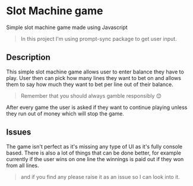 # Slot Machine game
Simple slot machine game made using Javascript

> In this project I'm using prompt-sync package to get user input.

## Description
This simple slot machine game allows user to enter balance they have to play.
User then can pick how many lines they want to bet on and allows them to say how much they want to bet per line out of their balance.

> Remember that you should always gamble responsibly 😊

After every game the user is asked if they want to continue playing unless they run out of money which  will stop the game.

## Issues
The game isn't perfect as it's missing any type of UI as it's fully console based. 
There is also a lot of things that can be done better, for example currently if the user wins on one line the winnings is paid out if they won from all lines. 
> and if you find any please raise it as an issue so I can look into it.
